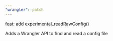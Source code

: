```yaml
---
"wrangler": patch
---
```


feat: add experimental_readRawConfig()

Adds a Wrangler API to find and read a config file
